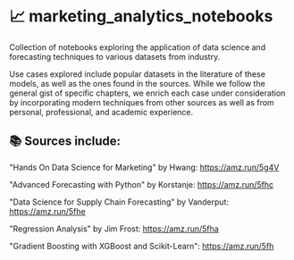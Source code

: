 # 📈 marketing_analytics_notebooks
Collection of notebooks exploring the application of data science and forecasting techniques to various datasets from industry. 

Use cases explored include popular datasets in the literature of these models, as well as the ones found in the sources. While we follow the general gist of specific chapters, we enrich each case under consideration by incorporating modern techniques from other sources as well as from personal, professional, and academic experience.

## 📚 Sources include: 
"Hands On Data Science for Marketing" by Hwang: https://amz.run/5g4V

"Advanced Forecasting with Python" by Korstanje: https://amz.run/5fhc

"Data Science for Supply Chain Forecasting" by Vanderput: https://amz.run/5fhe

"Regression Analysis" by Jim Frost: https://amz.run/5fha

"Gradient Boosting with XGBoost and Scikit-Learn": https://amz.run/5fh
